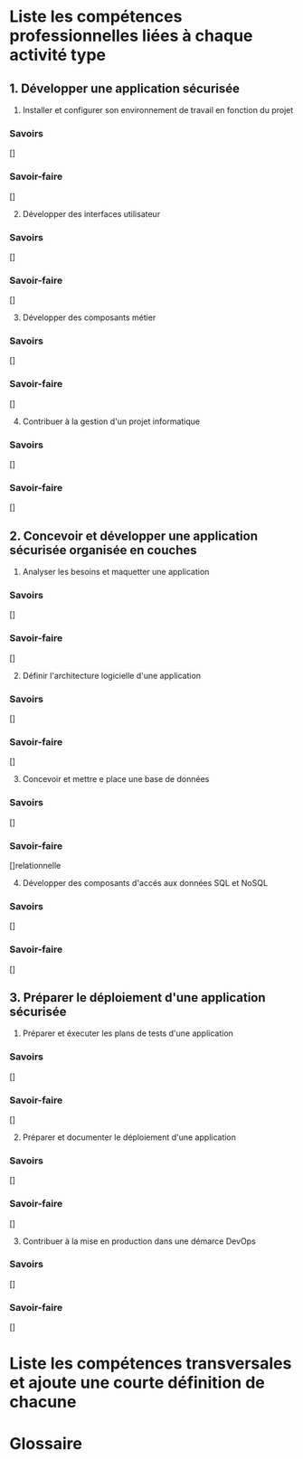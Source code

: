 # Liste les compétences professionnelles liées à chaque activité type

## 1. Développer une application sécurisée

1. Installer et configurer son environnement de travail en fonction du projet

### Savoirs

[]

### Savoir-faire

[]

2. Développer des interfaces utilisateur

### Savoirs

[]

### Savoir-faire

[]

3. Développer des composants métier

### Savoirs

[]

### Savoir-faire

[]

4. Contribuer à la gestion d'un projet informatique

### Savoirs

[]

### Savoir-faire

[]



## 2. Concevoir et développer une application sécurisée organisée en couches

1. Analyser les besoins et maquetter une application

### Savoirs

[]

### Savoir-faire

[]

2. Définir l'architecture logicielle d'une application

### Savoirs

[]

### Savoir-faire

[]

3. Concevoir et mettre e place une base de données 

### Savoirs

[]

### Savoir-faire

[]relationnelle

4. Développer des composants d'accés aux données SQL et NoSQL

### Savoirs

[]

### Savoir-faire

[]


## 3. Préparer le déploiement d'une application sécurisée

1. Préparer et éxecuter les plans de tests d'une application

### Savoirs

[]

### Savoir-faire

[]

2. Préparer et documenter le déploiement d'une application

### Savoirs

[]

### Savoir-faire

[]

3. Contribuer à la mise en production dans une démarce DevOps

### Savoirs

[]

### Savoir-faire

[]



# Liste les compétences transversales et ajoute une courte définition de chacune

# Glossaire